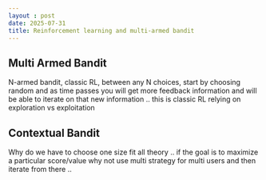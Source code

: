 ```yaml
---
layout : post
date: 2025-07-31
title: Reinforcement learning and multi-armed bandit 
---
```



## Multi Armed Bandit 
N-armed bandit, classic RL, between any N choices, start by choosing random and as time passes you will get more feedback information and will be able to iterate on that new information .. this is classic RL relying on exploration vs exploitation 


## Contextual Bandit 
Why do we have to choose one size fit all theory .. if the goal is to maximize a particular score/value why not use multi strategy for multi users and then iterate from there .. 






